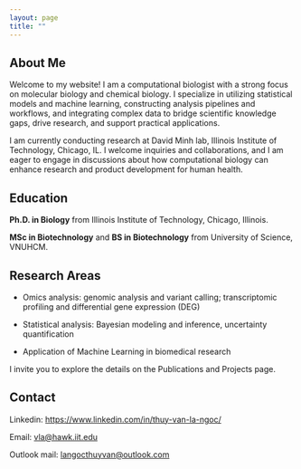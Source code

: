 ```yaml
---
layout: page
title: ""
---
```


## About Me

Welcome to my website! I am a computational biologist with a strong focus on molecular biology and chemical biology. I specialize in utilizing statistical models and machine learning, constructing analysis pipelines and workflows, and integrating complex data to bridge scientific knowledge gaps, drive research, and support practical applications.

I am currently conducting research at David Minh lab, Illinois Institute of Technology, Chicago, IL.  I welcome inquiries and collaborations, and I am eager to engage in discussions about how computational biology can enhance research and product development for human health.

## Education

**Ph.D. in Biology** from Illinois Institute of Technology, Chicago, Illinois.

**MSc in Biotechnology** and **BS in Biotechnology** from University of Science, VNUHCM.

## Research Areas

- Omics analysis: genomic analysis and variant calling; transcriptomic profiling and differential gene expression (DEG)

- Statistical analysis: Bayesian modeling and inference, uncertainty quantification

- Application of Machine Learning in biomedical research

I invite you to explore the details on the Publications and Projects page.

## Contact 

Linkedin: https://www.linkedin.com/in/thuy-van-la-ngoc/

Email: [vla@hawk.iit.edu](vla@hawk.iit.edu)

Outlook mail: [langocthuyvan@outlook.com](langocthuyvan@outlook.com)
